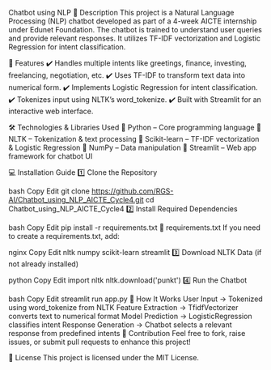 Chatbot using NLP
📌 Description
This project is a Natural Language Processing (NLP) chatbot developed as part of a 4-week AICTE internship under Edunet Foundation. The chatbot is trained to understand user queries and provide relevant responses. It utilizes TF-IDF vectorization and Logistic Regression for intent classification.

🚀 Features
✔️ Handles multiple intents like greetings, finance, investing, freelancing, negotiation, etc.
✔️ Uses TF-IDF to transform text data into numerical form.
✔️ Implements Logistic Regression for intent classification.
✔️ Tokenizes input using NLTK’s word_tokenize.
✔️ Built with Streamlit for an interactive web interface.

🛠️ Technologies & Libraries Used
📌 Python – Core programming language
📌 NLTK – Tokenization & text processing
📌 Scikit-learn – TF-IDF vectorization & Logistic Regression
📌 NumPy – Data manipulation
📌 Streamlit – Web app framework for chatbot UI

💻 Installation Guide
1️⃣ Clone the Repository

bash
Copy
Edit
git clone https://github.com/RGS-AI/Chatbot_using_NLP_AICTE_Cycle4.git
cd Chatbot_using_NLP_AICTE_Cycle4
2️⃣ Install Required Dependencies

bash
Copy
Edit
pip install -r requirements.txt
📜 requirements.txt
If you need to create a requirements.txt, add:

nginx
Copy
Edit
nltk
numpy
scikit-learn
streamlit
3️⃣ Download NLTK Data (if not already installed)

python
Copy
Edit
import nltk
nltk.download('punkt')
4️⃣ Run the Chatbot

bash
Copy
Edit
streamlit run app.py
📝 How It Works
User Input → Tokenized using word_tokenize from NLTK
Feature Extraction → TfidfVectorizer converts text to numerical format
Model Prediction → LogisticRegression classifies intent
Response Generation → Chatbot selects a relevant response from predefined intents
🤝 Contribution
Feel free to fork, raise issues, or submit pull requests to enhance this project!

📜 License
This project is licensed under the MIT License.

